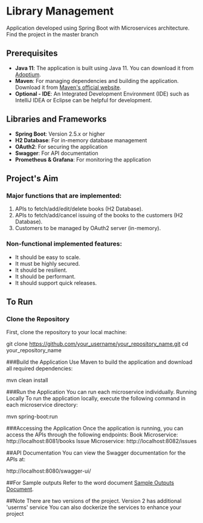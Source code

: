 # Library Management

Application developed using Spring Boot with Microservices architecture.
Find the project in the master branch

## Prerequisites

- **Java 11**: The application is built using Java 11. You can download it from [Adoptium](https://adoptium.net/).
- **Maven**: For managing dependencies and building the application. Download it from [Maven's official website](https://maven.apache.org/download.cgi).
- **Optional - IDE**: An Integrated Development Environment (IDE) such as IntelliJ IDEA or Eclipse can be helpful for development.

## Libraries and Frameworks

- **Spring Boot**: Version 2.5.x or higher
- **H2 Database**: For in-memory database management
- **OAuth2**: For securing the application
- **Swagger**: For API documentation
- **Prometheus & Grafana**: For monitoring the application

## Project's Aim

### Major functions that are implemented:

1. APIs to fetch/add/edit/delete books (H2 Database).
2. APIs to fetch/add/cancel issuing of the books to the customers (H2 Database).
3. Customers to be managed by OAuth2 server (in-memory).

### Non-functional implemented features:

- It should be easy to scale.
- It must be highly secured.
- It should be resilient.
- It should be performant.
- It should support quick releases.

## To Run

### Clone the Repository
First, clone the repository to your local machine:

git clone https://github.com/your_username/your_repository_name.git
cd your_repository_name

###Build the Application
Use Maven to build the application and download all required dependencies:

mvn clean install

###Run the Application
You can run each microservice individually.
Running Locally
To run the application locally, execute the following command in each microservice directory:

mvn spring-boot:run

###Accessing the Application
Once the application is running, you can access the APIs through the following endpoints:
Book Microservice: http://localhost:8081/books
Issue Microservice: http://localhost:8082/issues

##API Documentation
You can view the Swagger documentation for the APIs at:

http://localhost:8080/swagger-ui/

##For Sample outputs 
Refer to the word document [Sample Outputs Document](Certification_Project_V1_Outputs.docx).

##Note
There are two versions of the project.
Version 2 has additional 'userms' service
You can also dockerize the services to enhance your project

